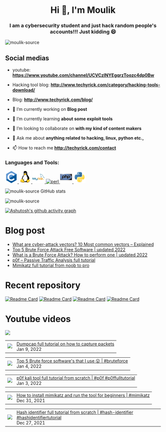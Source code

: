 <h1 align="center">Hi 👋, I'm Moulik</h1>
<h3 align="center">I am a cybersecurity student and just hack random people's accounts!!! Just kidding 😄</h3>

<p align="left"> <img src="https://komarev.com/ghpvc/?username=moulik-source&label=Profile%20views&color=0e75b6&style=flat" alt="moulik-source" /> </p> 

## Social medias
- youtube: **https://www.youtube.com/channel/UCVCzINYEgqrzToozc4dp0Bw**
- Hacking tool blog: **http://www.techyrick.com/category/hacking-tools-download/**
- Blog: **http://www.techyrick.com/blog/**

- 🔭 I’m currently working on **Blog post**

- 🌱 I’m currently learning **about some exploit tools**

- 👯 I’m looking to collaborate on **with my kind of content makers**

- 💬 Ask me about **anything related to hacking, linux, python etc.,**

- 📫 How to reach me **http://techyrick.com/contact**


<h3 align="left">Languages and Tools:</h3>
<p align="left"> <a href="https://www.cprogramming.com/" target="_blank"> <img src="https://raw.githubusercontent.com/devicons/devicon/master/icons/c/c-original.svg" alt="c" width="40" height="40"/> </a> <a href="https://www.linux.org/" target="_blank"> <img src="https://raw.githubusercontent.com/devicons/devicon/master/icons/linux/linux-original.svg" alt="linux" width="40" height="40"/> </a> <a href="https://www.mysql.com/" target="_blank"> <img src="https://raw.githubusercontent.com/devicons/devicon/master/icons/mysql/mysql-original-wordmark.svg" alt="mysql" width="40" height="40"/> </a> <a href="https://www.perl.org/" target="_blank"> <img src="https://api.iconify.design/logos-perl.svg" alt="perl" width="40" height="40"/> </a> <a href="https://www.php.net" target="_blank"> <img src="https://raw.githubusercontent.com/devicons/devicon/master/icons/php/php-original.svg" alt="php" width="40" height="40"/> </a> <a href="https://www.python.org" target="_blank"> <img src="https://raw.githubusercontent.com/devicons/devicon/master/icons/python/python-original.svg" alt="python" width="40" height="40"/> </a> </p>



![moulik-source GitHub stats](https://github-readme-stats.vercel.app/api?username=moulik-source&show_icons=true&theme=vision-friendly-dark)

<p><img align="center" src="https://github-readme-streak-stats.herokuapp.com/?user=moulik-source&theme=vision-friendly-dark" alt="moulik-source" /></p>

[![Ashutosh's github activity graph](https://activity-graph.herokuapp.com/graph?username=moulik-source&bg_color=000000&color=00ff33&line=1e00ff&point=ff0000&area=true&hide_border=true)](https://github.com/ashutosh00710/github-readme-activity-graph)

# Blog post
<!-- BLOG-POST-LIST:START -->
- [What are cyber-attack vectors? 10 Most common vectors – Explained](https://techyrick.com/attack-vectors/)
- [Top 5 Brute Force Attack Free Software | updated 2022](https://techyrick.com/brute-force-software/)
- [What is a Brute Force Attack? How to perform one | updated 2022](https://techyrick.com/brute-force-attack/)
- [p0f – Passive Traffic Analysis full tutorial](https://techyrick.com/p0f-full-tutorial/)
- [Mimikatz full tutorial from noob to pro](https://techyrick.com/mimikatz-tutorial/)
<!-- BLOG-POST-LIST:END -->

# Recent repository 

[![Readme Card](https://github-readme-stats.vercel.app/api/pin/?username=moulik-source&repo=ddos&theme=outrun)](https://github.com/moulik-source/ddos) 
[![Readme Card](https://github-readme-stats.vercel.app/api/pin/?username=moulik-source&repo=port-scan&theme=outrun)](https://github.com/moulik-source/port-scan)
[![Readme Card](https://github-readme-stats.vercel.app/api/pin/?username=moulik-source&repo=moulik-source&theme=outrun)](https://github.com/moulik-source/moulik-source)
[![Readme Card](https://github-readme-stats.vercel.app/api/pin/?username=moulik-source&repo=hashmo&theme=outrun)](https://github.com/moulik-source/hashmo)

# Youtube videos

[<img src="https://img.shields.io/badge/-Subscribe-red?style=for-the-badge&logo=youtube&logoColor=white"/>](https://www.youtube.com/channel/UCVCzINYEgqrzToozc4dp0Bw?sub_confirmation=1)

<!-- YOUTUBE:START --><table><tr><td><a href="https://www.youtube.com/watch?v=tv6sE2BVq2U"><img width="140px" src="https://i.ytimg.com/vi/tv6sE2BVq2U/mqdefault.jpg"></a></td>
<td><a href="https://www.youtube.com/watch?v=tv6sE2BVq2U">Dumpcap full tutorial on how to capture packets</a><br/>Jan 9, 2022</td></tr></table>
<table><tr><td><a href="https://www.youtube.com/watch?v=GY3JOl9clfM"><img width="140px" src="https://i.ytimg.com/vi/GY3JOl9clfM/mqdefault.jpg"></a></td>
<td><a href="https://www.youtube.com/watch?v=GY3JOl9clfM">Top 5 Brute force software&#39;s that I use 😮 | #bruteforce</a><br/>Jan 4, 2022</td></tr></table>
<table><tr><td><a href="https://www.youtube.com/watch?v=IghqKRgaqZs"><img width="140px" src="https://i.ytimg.com/vi/IghqKRgaqZs/mqdefault.jpg"></a></td>
<td><a href="https://www.youtube.com/watch?v=IghqKRgaqZs">p0f kali tool full tutorial from scratch | #p0f #p0ffulltutorial</a><br/>Jan 3, 2022</td></tr></table>
<table><tr><td><a href="https://www.youtube.com/watch?v=lfumJbILiAc"><img width="140px" src="https://i.ytimg.com/vi/lfumJbILiAc/mqdefault.jpg"></a></td>
<td><a href="https://www.youtube.com/watch?v=lfumJbILiAc">How to install mimikatz and run the tool for beginners | #mimikatz</a><br/>Dec 31, 2021</td></tr></table>
<table><tr><td><a href="https://www.youtube.com/watch?v=8r7rdAhAJeE"><img width="140px" src="https://i.ytimg.com/vi/8r7rdAhAJeE/mqdefault.jpg"></a></td>
<td><a href="https://www.youtube.com/watch?v=8r7rdAhAJeE">Hash identifier full tutorial from scratch | #hash-identifier #hashidentifiertutorial</a><br/>Dec 27, 2021</td></tr></table>
<!-- YOUTUBE:END -->

